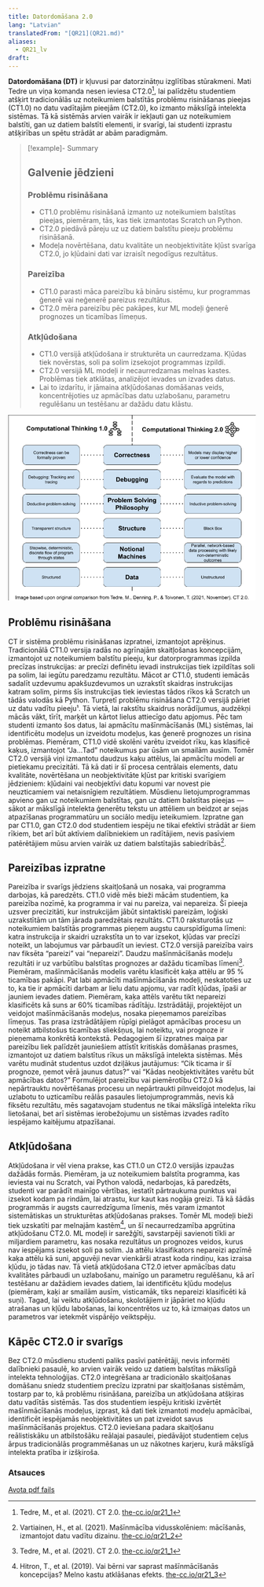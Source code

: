 ```yaml
---
title: Datordomāšana 2.0
lang: "Latvian"
translatedFrom: "[QR21](QR21.md)"
aliases:
  - QR21_lv
draft:
---
```


**Datordomāšana (DT)** ir kļuvusi par datorzinātņu izglītības stūrakmeni. Mati Tedre un viņa komanda nesen ieviesa CT2.0[^1], lai palīdzētu studentiem atšķirt tradicionālās uz noteikumiem balstītās problēmu risināšanas pieejas (CT1.0) no datu vadītajām pieejām (CT2.0), ko izmanto mākslīgā intelekta sistēmas. Tā kā sistēmās arvien vairāk ir iekļauti gan uz noteikumiem balstīti, gan uz datiem balstīti elementi, ir svarīgi, lai studenti izprastu atšķirības un spētu strādāt ar abām paradigmām.

>[!example]- Summary
>## Galvenie jēdzieni
>
>### Problēmu risināšana
>
>- CT1.0 problēmu risināšanā izmanto uz noteikumiem balstītas pieejas, piemēram, tās, kas tiek izmantotas Scratch un Python.
>- CT2.0 piedāvā pāreju uz uz datiem balstītu pieeju problēmu risināšanā.
>- Modeļa novērtēšana, datu kvalitāte un neobjektivitāte kļūst svarīga CT2.0, jo kļūdaini dati var izraisīt negodīgus rezultātus.
>
>### Pareizība
>
>- CT1.0 parasti māca pareizību kā bināru sistēmu, kur programmas ģenerē vai neģenerē pareizus rezultātus.
>- CT2.0 mēra pareizību pēc pakāpes, kur ML modeļi ģenerē prognozes un ticamības līmeņus.
>
>### Atkļūdošana
>
>- CT1.0 versijā atkļūdošana ir strukturēta un caurredzama. Kļūdas tiek novērstas, soli pa solim izsekojot programmas izpildi.
>- CT2.0 versijā ML modeļi ir necaurredzamas melnas kastes. Problēmas tiek atklātas, analizējot ievades un izvades datus.
>- Lai to izdarītu, ir jāmaina atkļūdošanas domāšanas veids, koncentrējoties uz apmācības datu uzlabošanu, parametru regulēšanu un testēšanu ar dažādu datu klāstu.


![](../assets/img/quickreads/QR21_CT_1.0_2.0.png)

## Problēmu risināšana

CT ir sistēma problēmu risināšanas izpratnei, izmantojot aprēķinus. Tradicionālā CT1.0 versija radās no agrīnajām skaitļošanas koncepcijām, izmantojot uz noteikumiem balstītu pieeju, kur datorprogrammas izpilda precīzas instrukcijas: ar precīzi definētu ievadi instrukcijas tiek izpildītas soli pa solim, lai iegūtu paredzamu rezultātu. Mācot ar CT1.0, studenti iemācās sadalīt uzdevumu apakšuzdevumos un uzrakstīt skaidras instrukcijas katram solim, pirms šīs instrukcijas tiek ieviestas tādos rīkos kā Scratch un tādās valodās kā Python. Turpretī problēmu risināšana CT2.0 versijā pāriet uz datu vadītu pieeju¹. Tā vietā, lai rakstītu skaidrus norādījumus, audzēkņi mācās vākt, tīrīt, marķēt un kārtot lielus attiecīgo datu apjomus. Pēc tam studenti izmanto šos datus, lai apmācītu mašīnmācīšanās (ML) sistēmas, lai identificētu modeļus un izveidotu modeļus, kas ģenerē prognozes un risina problēmas. Piemēram, CT1.0 vidē skolēni varētu izveidot rīku, kas klasificē kaķus, izmantojot “Ja...Tad” noteikumus par ūsām un smailām ausīm. Tomēr CT2.0 versijā viņi izmantotu daudzus kaķu attēlus, lai apmācītu modeli ar pietiekamu precizitāti. Tā kā dati ir šī procesa centrālais elements, datu kvalitāte, novērtēšana un neobjektivitāte kļūst par kritiski svarīgiem jēdzieniem: kļūdaini vai neobjektīvi datu kopumi var novest pie neuzticamiem vai netaisnīgiem rezultātiem. Mūsdienu lietojumprogrammas apvieno gan uz noteikumiem balstītas, gan uz datiem balstītas pieejas — sākot ar mākslīgā intelekta ģenerētu tekstu un attēliem un beidzot ar sejas atpazīšanas programmatūru un sociālo mediju ieteikumiem. Izpratne gan par CT1.0, gan CT2.0 dod studentiem iespēju ne tikai efektīvi strādāt ar šiem rīkiem, bet arī būt aktīviem dalībniekiem un radītājiem, nevis pasīviem patērētājiem mūsu arvien vairāk uz datiem balstītajās sabiedrībās[^2].

## Pareizības izpratne

Pareizība ir svarīgs jēdziens skaitļošanā un nosaka, vai programma darbojas, kā paredzēts. CT1.0 vidē mēs bieži mācām studentiem, ka pareizība nozīmē, ka programma ir vai nu pareiza, vai nepareiza. Šī pieeja uzsver precizitāti, kur instrukcijām jābūt sintaktiski pareizām, loģiski uzrakstītām un tām jārada paredzētais rezultāts. CT1.0 raksturotās uz noteikumiem balstītās programmas pieņem augstu caurspīdīguma līmeni: katra instrukcija ir skaidri uzrakstīta un to var izsekot, kļūdas var precīzi noteikt, un labojumus var pārbaudīt un ieviest. CT2.0 versijā pareizība vairs nav fiksēta “pareizi” vai “nepareizi”. Daudzu mašīnmācīšanās modeļu rezultāti ir uz varbūtību balstītas prognozes ar dažādu ticamības līmeni[^1]. Piemēram, mašīnmācīšanās modelis varētu klasificēt kaķa attēlu ar 95 % ticamības pakāpi. Pat labi apmācīti mašīnmācīšanās modeļi, neskatoties uz to, ka tie ir apmācīti darbam ar lielu datu apjomu, var radīt kļūdas, īpaši ar jauniem ievades datiem. Piemēram, kaķa attēls varētu tikt nepareizi klasificēts kā suns ar 60% ticamības rādītāju. Izstrādātāji, projektējot un veidojot mašīnmācīšanās modeļus, nosaka pieņemamos pareizības līmeņus. Tas prasa izstrādātājiem rūpīgi pielāgot apmācības procesu un noteikt atbilstošus ticamības sliekšņus, lai noteiktu, vai prognoze ir pieņemama konkrētā kontekstā. Pedagogiem šī izpratnes maiņa par pareizību liek palīdzēt jauniešiem attīstīt kritiskās domāšanas prasmes, izmantojot uz datiem balstītus rīkus un mākslīgā intelekta sistēmas. Mēs varētu mudināt studentus uzdot dziļākus jautājumus: “Cik ticama ir šī prognoze, ņemot vērā jaunus datus?” vai “Kādas neobjektivitātes varētu būt apmācības datos?” Formulējot pareizību vai piemērotību CT2.0 kā nepārtrauktu novērtēšanas procesu un nepārtraukti pilnveidojot modeļus, lai uzlabotu to uzticamību reālās pasaules lietojumprogrammās, nevis kā fiksētu rezultātu, mēs sagatavojam studentus ne tikai mākslīgā intelekta rīku lietošanai, bet arī sistēmas ierobežojumu un sistēmas izvades radīto iespējamo kaitējumu atpazīšanai.

## Atkļūdošana

Atkļūdošana ir vēl viena prakse, kas CT1.0 un CT2.0 versijās izpaužas dažādās formās. Piemēram, ja uz noteikumiem balstīta programma, kas ieviesta vai nu Scratch, vai Python valodā, nedarbojas, kā paredzēts, studenti var parādīt mainīgo vērtības, iestatīt pārtraukuma punktus vai izsekot kodam pa rindām, lai atrastu, kur kaut kas nogāja greizi. Tā kā šādās programmās ir augsts caurredzīguma līmenis, mēs varam izmantot sistemātiskas un strukturētas atkļūdošanas prakses. Tomēr ML modeļi bieži tiek uzskatīti par melnajām kastēm[^3], un šī necaurredzamība apgrūtina atkļūdošanu CT2.0. ML modeļi ir sarežģīti, savstarpēji savienoti tīkli ar miljardiem parametru, kas nosaka rezultātus un prognozes veidos, kurus nav iespējams izsekot soli pa solim. Ja attēlu klasifikators nepareizi apzīmē kaķa attēlu kā suni, apguvēji nevar vienkārši atrast koda rindiņu, kas izraisa kļūdu, jo tādas nav. Tā vietā atkļūdošana CT2.0 ietver apmācības datu kvalitātes pārbaudi un uzlabošanu, mainīgo un parametru regulēšanu, kā arī testēšanu ar dažādiem ievades datiem, lai identificētu kļūdu modeļus (piemēram, kaķi ar smailām ausīm, visticamāk, tiks nepareizi klasificēti kā suņi). Tagad, lai veiktu atkļūdošanu, skolotājiem ir jāpāriet no kļūdu atrašanas un kļūdu labošanas, lai koncentrētos uz to, kā izmaiņas datos un parametros var ietekmēt vispārējo veiktspēju.

## Kāpēc CT2.0 ir svarīgs

Bez CT2.0 mūsdienu studenti paliks pasīvi patērētāji, nevis informēti dalībnieki pasaulē, ko arvien vairāk veido uz datiem balstītas mākslīgā intelekta tehnoloģijas. CT2.0 integrēšana ar tradicionālo skaitļošanas domāšanu sniedz studentiem precīzu izpratni par skaitļošanas sistēmām, tostarp par to, kā problēmu risināšana, pareizība un atkļūdošana atšķiras datu vadītās sistēmās. Tas dos studentiem iespēju kritiski izvērtēt mašīnmācīšanās modeļus, izprast, kā dati tiek izmantoti modeļu apmācībai, identificēt iespējamās neobjektivitātes un pat izveidot savus mašīnmācīšanās projektus. CT2.0 ieviešana padara skaitļošanu reālistiskāku un atbilstošāku reālajai pasaulei, piedāvājot studentiem ceļus ārpus tradicionālās programmēšanas un uz nākotnes karjeru, kurā mākslīgā intelekta pratība ir izšķiroša.


### Atsauces

[^1]: Tedre, M., et al. (2021). CT 2.0. [the-cc.io/qr21\_1](the-cc.io/qr21_1)

[^2]: Vartiainen, H., et al. (2021). Mašīnmācība vidusskolēniem: mācīšanās, izmantojot datu vadītu dizainu. [the-cc.io/qr21\_2](the-cc.io/qr21_2)

[^3]: Hitron, T., et al. (2019). Vai bērni var saprast mašīnmācīšanās koncepcijas? Melno kastu atklāšanas efekts. [the-cc.io/qr21\_3](the-cc.io/qr21_3)

[Avota pdf fails](https://static.raspberrypi.org/files/curriculum/quickreads/21-Pedagogy_Summary_Computational_Thinking_2_2025.pdf)
